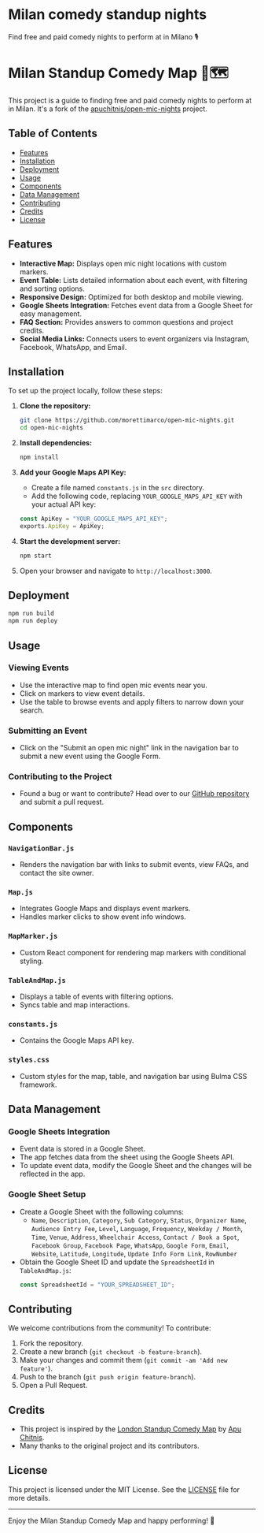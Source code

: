# Milan comedy standup nights

Find free and paid comedy nights to perform at in Milano 🎙

# Milan Standup Comedy Map 🎤🗺️

This project is a guide to finding free and paid comedy nights to perform at in Milan. It's a fork of the [apuchitnis/open-mic-nights](https://github.com/apuchitnis/open-mic-nights) project.

## Table of Contents

- [Features](#features)
- [Installation](#installation)
- [Deployment](#deploment)
- [Usage](#usage)
- [Components](#components)
- [Data Management](#data-management)
- [Contributing](#contributing)
- [Credits](#credits)
- [License](#license)

## Features

- **Interactive Map:** Displays open mic night locations with custom markers.
- **Event Table:** Lists detailed information about each event, with filtering and sorting options.
- **Responsive Design:** Optimized for both desktop and mobile viewing.
- **Google Sheets Integration:** Fetches event data from a Google Sheet for easy management.
- **FAQ Section:** Provides answers to common questions and project credits.
- **Social Media Links:** Connects users to event organizers via Instagram, Facebook, WhatsApp, and Email.

## Installation

To set up the project locally, follow these steps:

1. **Clone the repository:**

   ```bash
   git clone https://github.com/morettimarco/open-mic-nights.git
   cd open-mic-nights
   ```

2. **Install dependencies:**

   ```bash
   npm install
   ```

3. **Add your Google Maps API Key:**

   - Create a file named `constants.js` in the `src` directory.
   - Add the following code, replacing `YOUR_GOOGLE_MAPS_API_KEY` with your actual API key:

   ```javascript
   const ApiKey = "YOUR_GOOGLE_MAPS_API_KEY";
   exports.ApiKey = ApiKey;
   ```

4. **Start the development server:**

   ```bash
   npm start
   ```

5. Open your browser and navigate to `http://localhost:3000`.

## Deployment

```bash
npm run build
npm run deploy
```

## Usage

### Viewing Events

- Use the interactive map to find open mic events near you.
- Click on markers to view event details.
- Use the table to browse events and apply filters to narrow down your search.

### Submitting an Event

- Click on the "Submit an open mic night" link in the navigation bar to submit a new event using the Google Form.

### Contributing to the Project

- Found a bug or want to contribute? Head over to our [GitHub repository](https://github.com/morettimarco/open-mic-nights) and submit a pull request.

## Components

### `NavigationBar.js`

- Renders the navigation bar with links to submit events, view FAQs, and contact the site owner.

### `Map.js`

- Integrates Google Maps and displays event markers.
- Handles marker clicks to show event info windows.

### `MapMarker.js`

- Custom React component for rendering map markers with conditional styling.

### `TableAndMap.js`

- Displays a table of events with filtering options.
- Syncs table and map interactions.

### `constants.js`

- Contains the Google Maps API key.

### `styles.css`

- Custom styles for the map, table, and navigation bar using Bulma CSS framework.

## Data Management

### Google Sheets Integration

- Event data is stored in a Google Sheet.
- The app fetches data from the sheet using the Google Sheets API.
- To update event data, modify the Google Sheet and the changes will be reflected in the app.

### Google Sheet Setup

- Create a Google Sheet with the following columns:
  - `Name`, `Description`, `Category`, `Sub Category`, `Status`, `Organizer Name`, `Audience Entry Fee`, `Level`, `Language`, `Frequency`, `Weekday / Month`, `Time`, `Venue`, `Address`, `Wheelchair Access`, `Contact / Book a Spot`, `Facebook Group`, `Facebook Page`, `WhatsApp`, `Google Form`, `Email`, `Website`, `Latitude`, `Longitude`, `Update Info Form Link`, `RowNumber`
- Obtain the Google Sheet ID and update the `SpreadsheetId` in `TableAndMap.js`:
  ```javascript
  const SpreadsheetId = "YOUR_SPREADSHEET_ID";
  ```

## Contributing

We welcome contributions from the community! To contribute:

1. Fork the repository.
2. Create a new branch (`git checkout -b feature-branch`).
3. Make your changes and commit them (`git commit -am 'Add new feature'`).
4. Push to the branch (`git push origin feature-branch`).
5. Open a Pull Request.

## Credits

- This project is inspired by the [London Standup Comedy Map](https://apuchitnis.github.io/open-mic-nights/) by [Apu Chitnis](https://apuchitnis.github.io/).
- Many thanks to the original project and its contributors.

## License

This project is licensed under the MIT License. See the [LICENSE](LICENSE) file for more details.

---

Enjoy the Milan Standup Comedy Map and happy performing! 🎤
